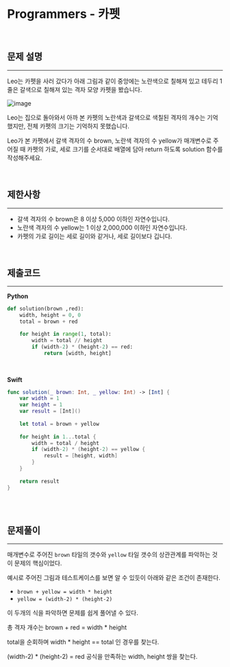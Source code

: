 # Programmers - 카펫

<br>

## 문제 설명
---
Leo는 카펫을 사러 갔다가 아래 그림과 같이 중앙에는 노란색으로 칠해져 있고 테두리 1줄은 갈색으로 칠해져 있는 격자 모양 카펫을 봤습니다.

![image](https://user-images.githubusercontent.com/33051018/83970189-53937e00-a90f-11ea-90cb-6eab030c3dea.png)

Leo는 집으로 돌아와서 아까 본 카펫의 노란색과 갈색으로 색칠된 격자의 개수는 기억했지만, 전체 카펫의 크기는 기억하지 못했습니다.

Leo가 본 카펫에서 갈색 격자의 수 brown, 노란색 격자의 수 yellow가 매개변수로 주어질 때 카펫의 가로, 세로 크기를 순서대로 배열에 담아 return 하도록 solution 함수를 작성해주세요.

<br>

## 제한사항
---
- 갈색 격자의 수 brown은 8 이상 5,000 이하인 자연수입니다.
- 노란색 격자의 수 yellow는 1 이상 2,000,000 이하인 자연수입니다.
- 카펫의 가로 길이는 세로 길이와 같거나, 세로 길이보다 깁니다.

<br>

## 제출코드
---
**Python**
```python
def solution(brown ,red):
    width, height = 0, 0
    total = brown + red

    for height in range(1, total):
        width = total // height
        if (width-2) * (height-2) == red:
            return [width, height]
```

<br>

**Swift**
```swift
func solution(_ brown: Int, _ yellow: Int) -> [Int] {
    var width = 1
    var height = 1
    var result = [Int]()
    
    let total = brown + yellow
    
    for height in 1...total {
        width = total / height
        if (width-2) * (height-2) == yellow {
            result = [height, width]
        }
    }
    
    return result
}
    
```

<br>

## 문제풀이
---

매개변수로 주어진 `brown` 타일의 갯수와 `yellow` 타일 갯수의 상관관계를 파악하는 것이 문제의 핵심이었다.

예시로 주어진 그림과 테스트케이스를 보면 알 수 있듯이 아래와 같은 조건이 존재한다.

- `brown + yellow = width * height`
- `yellow = (width-2) * (height-2)` 

이 두개의 식을 파악하면 문제를 쉽게 풀어낼 수 있다.

총 격자 개수는 brown + red = width * height

total을 순회하며 width * height == total 인 경우를 찾는다.

(width-2) * (height-2) = red 공식을 만족하는 width, height 쌍을 찾는다.




